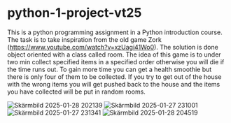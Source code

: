 # python-1-project-vt25
This is a python programming assignment in a Python introduction course. The task is to take inspiration from the old game Zork (https://www.youtube.com/watch?v=xzUagi41Wo0).
The solution is done object oriented with a class called room. 
The idea of this game is to under two min collect specified items in a specified order otherwise you will die if the time runs out.
To gain more time you can get a health smoothie but there is only four of them to be collected.
If you try to get out of the house with the wrong items you will get pushed back to the house and the items you have collected will be put in random rooms.  

![Skärmbild 2025-01-28 202139](https://github.com/user-attachments/assets/4a8d42c7-e99b-4224-9b99-efa8b652d501)
![Skärmbild 2025-01-27 231001](https://github.com/user-attachments/assets/c2129749-4a78-43d0-a6f7-9ecd4cc9029b)
![Skärmbild 2025-01-27 231341](https://github.com/user-attachments/assets/75edb98a-3249-4027-922c-360dc928e490)
![Skärmbild 2025-01-28 204519](https://github.com/user-attachments/assets/a42f7ff7-4cd7-48df-851f-9b5ed35e0d36)
